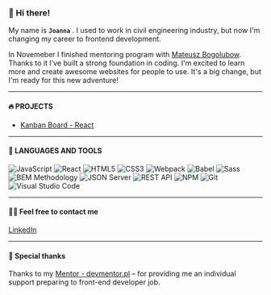 ### 👋 Hi there! 

My name is **`Joanna`** .
I used to work in civil engineering industry, but now I'm changing my career to frontend development. 

In Novemeber I finished mentoring program with [Mateusz Bogolubow](https://devmentor.pl/).
Thanks to it I've built a strong foundation in coding.
I'm excited to learn more and create awesome websites for people to use. It's a big change, but I'm ready for this new adventure!

---

#### 🔥 PROJECTS
 -  [Kanban Board - React](https://github.com/sadkowa/KanbanTool.git)
   

---

#### 🔧 LANGUAGES AND TOOLS
![JavaScript](https://img.shields.io/badge/JavaScript-323330?style=for-the-badge&logo=javascript&logoColor=F7DF1E)
![React](https://img.shields.io/badge/React-20232A?style=for-the-badge&logo=react&logoColor=61DAFB)
![HTML5](https://img.shields.io/badge/HTML5-E34F26?style=for-the-badge&logo=html5&logoColor=white)
![CSS3](https://img.shields.io/badge/CSS3-1572B6?style=for-the-badge&logo=css3&logoColor=white)
![Webpack](https://img.shields.io/badge/Webpack-8DD6F9?style=for-the-badge&logo=Webpack&logoColor=white)
![Babel](https://img.shields.io/badge/Babel-F9DC3E?style=for-the-badge&logo=babel&logoColor=white)
![Sass](https://img.shields.io/badge/Sass-pink?style=for-the-badge&logo=sass&logoColor=white)
![BEM Methodology](https://img.shields.io/badge/BEM%20Methodology-29BDfD?style=for-the-badge&logo=BEM&logoColor=white)
![JSON Server](https://img.shields.io/badge/JSON%20Server-6f736d?style=for-the-badge&logo=JSON&logoColor=white)
![REST API](https://img.shields.io/badge/REST%20API-4f736d?style=for-the-badge&logoColor=white)
![NPM](https://img.shields.io/badge/NPM-CB3837?style=for-the-badge&logo=npm&logoColor=white)
![Git](https://img.shields.io/badge/GIT-ADB188?style=for-the-badge&logo=git&logoColor=white)
![Visual Studio Code](https://img.shields.io/badge/-Visual%20Studio%20Code-0A1A2F?style=for-the-badge&logo=visual-studio-code&logoColor=007ACC)

---

#### 🙋‍♂️ Feel free to contact me 
[LinkedIn](https://www.linkedin.com/in/joanna-sadkiewicz/)

---

#### 👏 Special thanks
Thanks to my [Mentor - devmentor.pl](https://devmentor.pl/) – for providing me an individual support preparing to front-end developer job.
